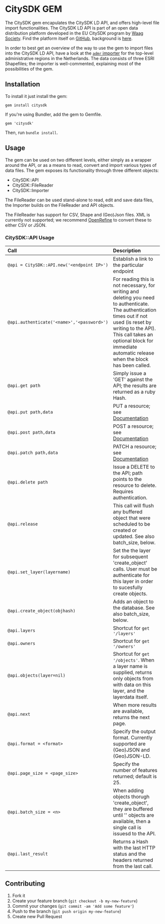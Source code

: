 # CitySDK GEM

The CitySDK gem encapulates the CitySDK LD API, and offers high-level file import functionalities.
The CitySDK LD API is part of an open data distribution platform developed in the EU CitySDK program by [Waag Society](http://waag.org).
Find the platform itself on [GitHub](https://github.com/waagsociety/citysdk-ld), background is [here](http://dev.citysdk.waag.org).

In order to best get an overview of the way to use the gem to import files into the CitySDK LD API, have a look at the [`admr` importer]((https://github.com/waagsociety/citysdk-amsterdam/tree/master/importers/admr)) for the top-level administrative regions in the Netherlands. The data consists of three ESRI Shapefiles; the importer is well-commented, explaining most of the possibilities of the gem.

## Installation

To install it just install the gem:

    gem install citysdk

If you're using Bundler, add the gem to Gemfile.

    gem 'citysdk'

Then, run `bundle install`.

## Usage

The gem can be used on two different levels, either simply as a wrapper around the API, or as a means to read, convert and import various types of data files. The gem exposes its functionality through three different objects:

- CitySDK::API
- CitySDK::FileReader
- CitySDK::Importer

The FileReader can be used stand-alone to read, edit and save data files, the Importer builds on the FileReader and API objects.

The FileReader has support for CSV, Shape and (Geo)Json files. XML is currently not supported; we recommend [OpenRefine](https://github.com/OpenRefine/OpenRefine/wiki/Downloads) to convert these to either CSV or JSON.

### CitySDK::API Usage

Call                                   | Description
|:-------------------------------------|:-------------------------------------------------------
`@api = CitySDK::API.new('<endpoint IP>')` | Establish a link to the particular endpoint
`@api.authenticate('<name>','<password>')` | For reading this is not necessary, for writing and deleting you need to authenticate. The authentication times out if not used (is reset by writing to the API). This call takes an optional  block for immediate automatic release when the block has been called.
`@api.get path` | Simply issue a 'GET' against the API; the results are returned as a ruby Hash.
`@api.put path,data` | PUT a resource; see [Documentation](https://github.com/waagsociety/citysdk-ld/wiki/Objects)
`@api.post path,data` | POST a resource; see [Documentation](https://github.com/waagsociety/citysdk-ld/wiki/Objects)
`@api.patch path,data` | PATCH a resource; see [Documentation](https://github.com/waagsociety/citysdk-ld/wiki/Objects)
`@api.delete path` | Issue a DELETE to the API; path points to the resource to delete. Requires authentication.
`@api.release` | This call will flush any buffered object that were scheduled to be created or updated. See also batch_size, below.
`@api.set_layer(layername)` | Set the the layer for subsequent 'create_object' calls. User must be authenticate for this layer in order to sucesfully create objects.
`@api.create_object(objhash)` | Adds an object to the database. See also batch_size, below.
`@api.layers` | Shortcut for `get '/layers'`
`@api.owners` | Shortcut for `get '/owners'`
`@api.objects(layer=nil)` | Shortcut for `get '/objects'`. When a layer name is supplied, returns only objects from with data on this layer, and the layerdata itself.
`@api.next` | When more results are available, returns the next page.
`@api.format = <format>` | Specify the output format. Currently supported are (Geo)JSON and (Geo)JSON-LD.
`@api.page_size = <page_size>` | Specify the number of features returned; default is 25.
`@api.batch_size = <n>` | When adding objects thorugh 'create_object', they are buffered until '<n>' objects are available, then a single call is issuesd to the API.
`@api.last_result` | Returns a Hash with the last HTTP status and the headers returned from the last call.

## Contributing

1. Fork it
2. Create your feature branch (`git checkout -b my-new-feature`)
3. Commit your changes (`git commit -am 'Add some feature'`)
4. Push to the branch (`git push origin my-new-feature`)
5. Create new Pull Request